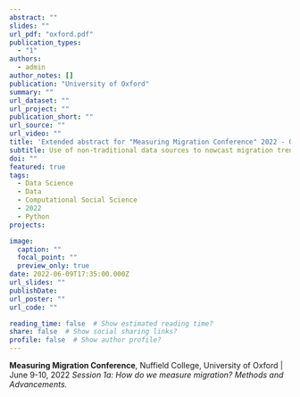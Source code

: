 ```yaml
---
abstract: ""
slides: ""
url_pdf: "oxford.pdf"
publication_types:
  - "1"
authors:
  - admin
author_notes: []
publication: "University of Oxford"
summary: ""
url_dataset: ""
url_project: ""
publication_short: ""
url_source: ""
url_video: ""
title: 'Extended abstract for "Measuring Migration Conference" 2022 - Oxford'
subtitle: Use of non-traditional data sources to nowcast migration trends through Artificial Intelligence technologies
doi: ""
featured: true
tags:
  - Data Science
  - Data
  - Computational Social Science
  - 2022
  - Python
projects:

image:
  caption: ""
  focal_point: ""
  preview_only: true
date: 2022-06-09T17:35:00.000Z
url_slides: ""
publishDate: 
url_poster: ""
url_code: ""

reading_time: false  # Show estimated reading time?
share: false  # Show social sharing links?
profile: false  # Show author profile?
---
```


**Measuring Migration Conference**, Nuffield College, University of Oxford | June 9-10, 2022
_Session 1a: How do we measure migration? Methods and Advancements._
